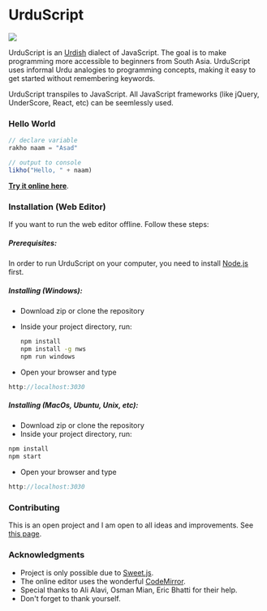 # UrduScript

![](docs/head.png?raw=true)

UrduScript is an [Urdish](http://www.urbandictionary.com/define.php?term=Urdish) dialect of JavaScript. The goal is to make programming more accessible to beginners from South Asia. UrduScript uses informal Urdu analogies to programming concepts, making it easy to get started without remembering keywords.

UrduScript transpiles to JavaScript. All JavaScript frameworks (like jQuery, UnderScore, React, etc) can be seemlessly used.

### Hello World

```js
// declare variable
rakho naam = "Asad"

// output to console
likho("Hello, " + naam)
```

[**Try it online here**](https://asadmemon.com/urduscript/editor/).

### Installation (Web Editor)
If you want to run the web editor offline. Follow these steps:

##### Prerequisites:
In order to run UrduScript on your computer, you need to install [Node.js](https://nodejs.org/en/download/) first. 
##### Installing (Windows):

- Download zip or clone the repository

- Inside your project directory, run:

  ```sh
  npm install
  npm install -g nws
  npm run windows
  ```

- Open your browser and type

```js
http://localhost:3030
```
##### Installing (MacOs, Ubuntu, Unix, etc):

- Download zip or clone the repository
- Inside your project directory, run:
```sh
npm install
npm start
```

- Open your browser and type

```js
http://localhost:3030
```

### Contributing

This is an open project and I am open to all ideas and improvements. See [this page](https://asadmemon.com/urduscript/contribute).



### Acknowledgments

- Project is only possible due to [Sweet.js](https://github.com/sweet-js/sweet-core).
- The online editor uses the wonderful [CodeMirror](https://github.com/codemirror/CodeMirror).
- Special thanks to Ali Alavi, Osman Mian, Eric Bhatti for their help.
- Don't forget to thank yourself.
